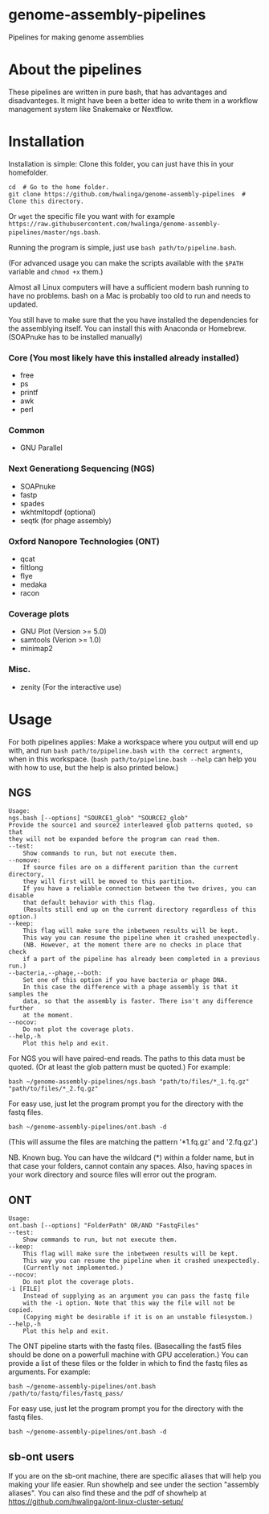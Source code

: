 # genome-assembly-pipelines
Pipelines for making genome assemblies

# About the pipelines
These pipelines are written in pure bash, that has advantages and disadvanteges.
It might have been a better idea to write them in a workflow management system
like Snakemake or Nextflow.

# Installation
Installation is simple: Clone this folder, you can just have this in your homefolder.
```
cd  # Go to the home folder.
git clone https://github.com/hwalinga/genome-assembly-pipelines  # Clone this directory.
```

Or `wget` the specific file you want with for example `https://raw.githubusercontent.com/hwalinga/genome-assembly-pipelines/master/ngs.bash`.

Running the program is simple, just use `bash path/to/pipeline.bash`.

(For advanced usage you can make the scripts available with the `$PATH` variable
and `chmod +x` them.)

Almost all Linux computers will have a sufficient modern bash running to have no problems. bash on a Mac is probably too old to run and needs to updated.

You still have to make sure that the you have installed the dependencies for the assemblying itself. You can install this with Anaconda or Homebrew. (SOAPnuke has to be installed manually)

### Core (You most likely have this installed already installed)
- free
- ps
- printf
- awk
- perl

### Common
- GNU Parallel

### Next Generationg Sequencing (NGS)
- SOAPnuke
- fastp
- spades
- wkhtmltopdf (optional)
- seqtk (for phage assembly)

### Oxford Nanopore Technologies (ONT)
- qcat
- filtlong
- flye
- medaka
- racon

### Coverage plots
* GNU Plot (Version >= 5.0)
* samtools (Verion >= 1.0)
* minimap2

### Misc.
* zenity (For the interactive use)

# Usage

For both pipelines applies: Make a workspace where you output will end up with,
and run `bash path/to/pipeline.bash with the correct argments`, when in this
workspace. (`bash path/to/pipeline.bash --help` can help you with how to use,
but the help is also printed below.)

## NGS

```
Usage:
ngs.bash [--options] "SOURCE1_glob" "SOURCE2_glob"
Provide the source1 and source2 interleaved glob patterns quoted, so that
they will not be expanded before the program can read them.
--test:
    Show commands to run, but not execute them.
--nomove:
    If source files are on a different parition than the current directory,
    they will first will be moved to this partition.
    If you have a reliable connection between the two drives, you can disable
    that default behavior with this flag.
    (Results still end up on the current directory regardless of this option.)
--keep:
    This flag will make sure the inbetween results will be kept.
    This way you can resume the pipeline when it crashed unexpectedly.
    (NB. However, at the moment there are no checks in place that check
    if a part of the pipeline has already been completed in a previous run.)
--bacteria,--phage,--both:
    Set one of this option if you have bacteria or phage DNA.
    In this case the difference with a phage assembly is that it samples the
    data, so that the assembly is faster. There isn't any difference further
    at the moment.
--nocov:
    Do not plot the coverage plots.
--help,-h
    Plot this help and exit.
```

For NGS you will have paired-end reads. The paths to this data must be quoted.
(Or at least the glob pattern must be quoted.)
For example:

```
bash ~/genome-assembly-pipelines/ngs.bash "path/to/files/*_1.fq.gz" "path/to/files/*_2.fq.gz"
```

For easy use, just let the program prompt you for the directory with the fastq files.

```
bash ~/genome-assembly-pipelines/ont.bash -d
```

(This will assume the files are matching the pattern '*1.fq.gz' and '2.fq.gz'.)

NB. Known bug. You can have the wildcard (\*) within a folder name, but in that case
your folders, cannot contain any spaces. Also, having spaces in your work
directory and source files will error out the program.

## ONT

```
Usage:
ont.bash [--options] "FolderPath" OR/AND "FastqFiles"
--test:
    Show commands to run, but not execute them.
--keep:
    This flag will make sure the inbetween results will be kept.
    This way you can resume the pipeline when it crashed unexpectedly.
    (Currently not implemented.)
--nocov:
    Do not plot the coverage plots.
-i [FILE]
    Instead of supplying as an argument you can pass the fastq file
    with the -i option. Note that this way the file will not be copied.
    (Copying might be desirable if it is on an unstable filesystem.)
--help,-h
    Plot this help and exit.
```

The ONT pipeline starts with the fastq files.
(Basecalling the fast5 files should be done on a powerfull machine with GPU acceleration.)
You can provide a list of these files or the folder in which to find the
fastq files as arguments.
For example:

```
bash ~/genome-assembly-pipelines/ont.bash /path/to/fastq/files/fastq_pass/
```

For easy use, just let the program prompt you for the directory with the fastq files.

```
bash ~/genome-assembly-pipelines/ont.bash -d
```

## sb-ont users
If you are on the sb-ont machine, there are specific aliases that will help
you making your life easier. Run showhelp and see under the section
"assembly aliases". You can also find these and the pdf of showhelp at
https://github.com/hwalinga/ont-linux-cluster-setup/
